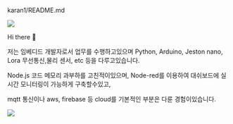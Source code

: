 karan1/README.md


<img src="https://img.shields.io/badge/seoyouwon96@gmail.com-181717?style=flat-square&logo=Github&logoColor=white"/>

Hi there 👋 

저는 임베디드 개발자로서 업무를 수행하고있으며 Python, Arduino, Jeston nano, Lora 무선통신,물리 센서, etc 등을 다루고있습니다.

Node.js 코드 메모리 과부하를 고친적이있으며, Node-red를 이용하여 대쉬보드에 실시간 모니터링이 가능하게 구축할수있고,

mqtt 통신이나 aws, firebase 등 cloud를 기본적인 부분은 다룬 경험이있습니다.

<img src="https://img.shields.io/badge/Arduino-2300979D?style=flat-square&logo=Arduino&logoColor=white"/>
